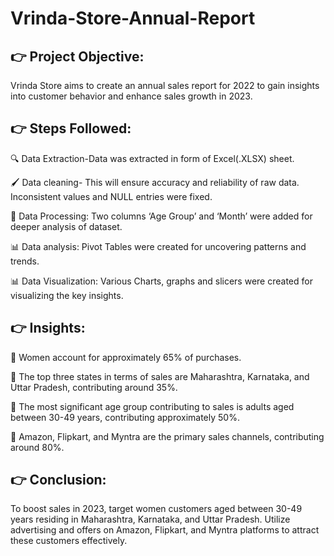 # Vrinda-Store-Annual-Report

## 👉 Project Objective:
Vrinda Store aims to create an annual sales report for 2022 to gain insights into customer behavior and enhance sales growth in 2023.

## 👉 Steps Followed:

🔍 Data Extraction-Data was extracted in form of Excel(.XLSX) sheet.

🖌 Data cleaning- This will ensure accuracy and reliability of raw data. Inconsistent values and NULL entries were fixed.

🔢 Data Processing: Two columns ‘Age Group’ and ‘Month’ were added for deeper analysis of dataset.

📊 Data analysis: Pivot Tables were created for uncovering patterns and trends.

📊 Data Visualization: Various Charts, graphs and slicers were created for visualizing the key insights.

## 👉 Insights:
📌 Women account for approximately 65% of purchases.

📌 The top three states in terms of sales are Maharashtra, Karnataka, and Uttar Pradesh, contributing around 35%.

📌 The most significant age group contributing to sales is adults aged between 30-49 years, contributing approximately 50%.

📌 Amazon, Flipkart, and Myntra are the primary sales channels, contributing around 80%.


## 👉 Conclusion:
To boost sales in 2023, target women customers aged between 30-49 years residing in Maharashtra, Karnataka, and Uttar Pradesh. Utilize advertising and offers on Amazon, Flipkart, and Myntra platforms to attract these customers effectively.
